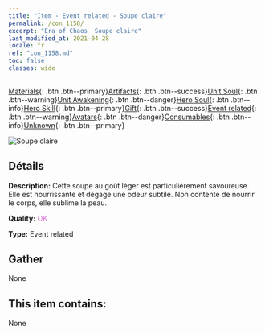 ```yaml
---
title: "Item - Event related - Soupe claire"
permalink: /con_1158/
excerpt: "Era of Chaos  Soupe claire"
last_modified_at: 2021-04-28
locale: fr
ref: "con_1158.md"
toc: false
classes: wide
---
```

 [Materials](/ItemsFR/){: .btn .btn--primary}[Artifacts](/ItemsFR/Artifacts/){: .btn .btn--success}[Unit Soul](/ItemsFR/UnitSoul/){: .btn .btn--warning}[Unit Awakening](/ItemsFR/UnitAwakening/){: .btn .btn--danger}[Hero Soul](/ItemsFR/HeroSoul/){: .btn .btn--info}[Hero Skill](/ItemsFR/HeroSkill/){: .btn .btn--primary}[Gift](/ItemsFR/Gift/){: .btn .btn--success}[Event related](/ItemsFR/Events/){: .btn .btn--warning}[Avatars](/ItemsFR/Avatars/){: .btn .btn--danger}[Consumables](/ItemsFR/Consumables/){: .btn .btn--info}[Unknown](/ItemsFR/Unknown/){: .btn .btn--primary}

 ![Soupe claire](/images/t/i_8150001.png)

## Détails
 **Description:** Cette soupe au goût léger est particulièrement savoureuse. Elle est nourrissante et dégage une odeur subtile. Non contente de nourrir le corps, elle sublime la peau.

 **Quality:** <span style="color: #DA70D6">OK</span>

 **Type:** Event related

## Gather

  None

## This item contains:

  None

